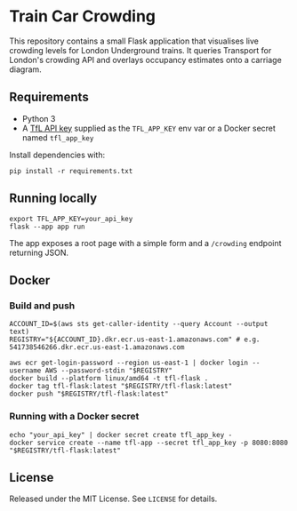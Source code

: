 # Train Car Crowding

This repository contains a small Flask application that visualises live crowding levels for London Underground trains.
It queries Transport for London's crowding API and overlays occupancy estimates onto a carriage diagram.

## Requirements

* Python 3
* A [TfL API key](https://api-portal.tfl.gov.uk) supplied as the `TFL_APP_KEY` env var or a Docker secret named `tfl_app_key`

Install dependencies with:

```
pip install -r requirements.txt
```

## Running locally

```
export TFL_APP_KEY=your_api_key
flask --app app run
```

The app exposes a root page with a simple form and a `/crowding` endpoint returning JSON.

## Docker

### Build and push

```
ACCOUNT_ID=$(aws sts get-caller-identity --query Account --output text)
REGISTRY="${ACCOUNT_ID}.dkr.ecr.us-east-1.amazonaws.com" # e.g. 541738546266.dkr.ecr.us-east-1.amazonaws.com

aws ecr get-login-password --region us-east-1 | docker login --username AWS --password-stdin "$REGISTRY"
docker build --platform linux/amd64 -t tfl-flask .
docker tag tfl-flask:latest "$REGISTRY/tfl-flask:latest"
docker push "$REGISTRY/tfl-flask:latest"
```

### Running with a Docker secret

```
echo "your_api_key" | docker secret create tfl_app_key -
docker service create --name tfl-app --secret tfl_app_key -p 8080:8080 "$REGISTRY/tfl-flask:latest"
```

## License

Released under the MIT License. See `LICENSE` for details.
